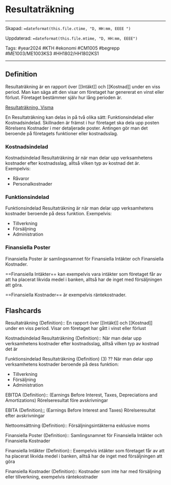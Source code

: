 # Resultaträkning

---
Skapad: `=dateformat(this.file.ctime, "D, HH:mm, EEEE ")`

Uppdaterad: `=dateformat(this.file.mtime, "D, HH:mm, EEEE")`

Tags: #year2024 #KTH #ekonomi #CM1005 #begrepp #ME1003/ME1003KS3 #HH1802/HH1802KS1

---

## Definition

Resultaträkning är en rapport över [[Intäkt]] och [[Kostnad]] under en viss period. Man kan säga att den visar om företaget har genererat en vinst eller förlust. Företaget bestämmer själv hur lång perioden är.

[Resultaträkning, Visma](https://vismaspcs.se/ekonomiska-termer/vad-ar-resultatrakning)

En Resultaträkning kan delas in på två olika sätt: Funktionsindelad eller Kostnadsindelad. Skillnaden är främst i hur företaget ska dela upp posten Rörelsens Kostnader i mer detaljerade poster. Antingen gör man det beroende på företagets funktioner eller kostnadsslag.

### Kostnadsindelad

Kostnadsindelad Resultaträkning är när man delar upp verksamhetens kostnader efter kostnadsslag, alltså vilken typ av kostnad det är. Exempelvis:

- Råvaror
- Personalkostnader

### Funktionsindelad

Funktionsindelad Resultaträkning är när man delar upp verksamhetens kostnader beroende på dess funktion. Exempelvis:

- Tillverkning
- Försäljning
- Administration

### Finansiella Poster

Finansiella Poster är samlingsnamnet för Finansiella Intäkter och Finansiella Kostnader.

==Finansiella Intäkter== kan exempelvis vara intäkter som företaget får av att ha placerat likvida medel i banken, alltså har de inget med försäljningen att göra.

==Finansiella Kostnader== är exempelvis räntekostnader.

## Flashcards

Resultaträkning (Definition):: En rapport över [[Intäkt]] och [[Kostnad]] under en viss period. Visar om företaget har gått i vinst eller förlust
<!--SR:!2024-05-18,74,290!2024-04-22,30,314-->

Kostnadsindelad Resultaträkning (Definition):: När man delar upp verksamhetens kostnader efter kostnadsslag, alltså vilken typ av kostnad det är
<!--SR:!2024-04-20,56,312!2024-04-19,30,314-->

Funktionsindelad Resultaträkning (Definition) (3)
??
När man delar upp verksamhetens kostnader beroende på dess funktion:
- Tillverkning
- Försäljning
- Administration
<!--SR:!2024-04-11,15,175!2024-04-23,30,272-->

EBITDA (Definition):: (Earnings Before Interest, Taxes, Depreciations and Amortizations) Rörelseresultat före avskrivningar
<!--SR:!2024-04-19,30,294!2024-04-20,30,314-->

EBITA (Definition);; (Earnings Before Interest and Taxes) Rörelseresultat efter avskrivningar
<!--SR:!2024-04-22,30,314-->

Nettoomsättning (Definition):: Försäljningsintäkterna exklusive moms
<!--SR:!2024-04-14,25,254!2024-05-06,30,321-->

Finansiella Poster (Definition):: Samlingsnamnet för Finansiella Intäkter och Finansiella Kostnader
<!--SR:!2024-04-19,30,291!2024-04-23,30,311-->

Finansiella Intäkter (Definition):: Exempelvis intäkter som företaget får av att ha placerat likvida medel i banken, alltså har de inget med försäljningen att göra
<!--SR:!2024-04-23,30,317!2024-04-23,30,314-->

Finansiella Kostnader (Definition):: Kostnader som inte har med försäljning eller tillverkning, exempelvis räntekostnader
<!--SR:!2024-04-20,30,311!2024-04-20,30,314-->
